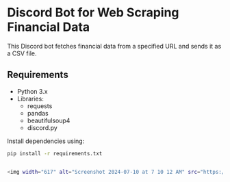 # Discord Bot for Web Scraping Financial Data

This Discord bot fetches financial data from a specified URL and sends it as a CSV file.

## Requirements

- Python 3.x
- Libraries:
  - requests
  - pandas
  - beautifulsoup4
  - discord.py

Install dependencies using:
```bash
pip install -r requirements.txt


<img width="617" alt="Screenshot 2024-07-10 at 7 10 12 AM" src="https://github.com/tkshsbcue/Table-Scraper/assets/32425567/c200f0a2-bbe8-4870-8fe9-57805daef2a3">



